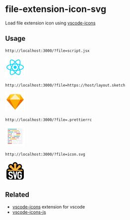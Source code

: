 # file-extension-icon-svg

Load file extension icon using [vscode-icons](https://github.com/vscode-icons/vscode-icons)

## Usage

```
http://localhost:3000/?file=script.jsx
```
![Alt text](https://raw.githubusercontent.com/vscode-icons/vscode-icons/master/icons/file_type_reactjs.svg?sanitize=true)

```
http://localhost:3000/?file=https://host/layout.sketch
```
![Alt text](https://raw.githubusercontent.com/vscode-icons/vscode-icons/master/icons/file_type_sketch.svg?sanitize=true)

```
http://localhost:3000/?file=.prettierrc
```
![Alt text](https://raw.githubusercontent.com/vscode-icons/vscode-icons/master/icons/file_type_light_prettier.svg?sanitize=true)

```
http://localhost:3000/?file=icon.svg
```
![Alt text](https://raw.githubusercontent.com/vscode-icons/vscode-icons/master/icons/file_type_svg.svg?sanitize=true)


## Related

- [vscode-icons](https://github.com/vscode-icons/vscode-icons) extension for vscode
- [vscode-icons-js](https://github.com/dderevjanik/vscode-icons-js)
